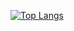 [![Top Langs](https://github-readme-stats.vercel.app/api/top-langs/?username=dlisjak-bit)](https://github.com/anuraghazra/github-readme-stats)
